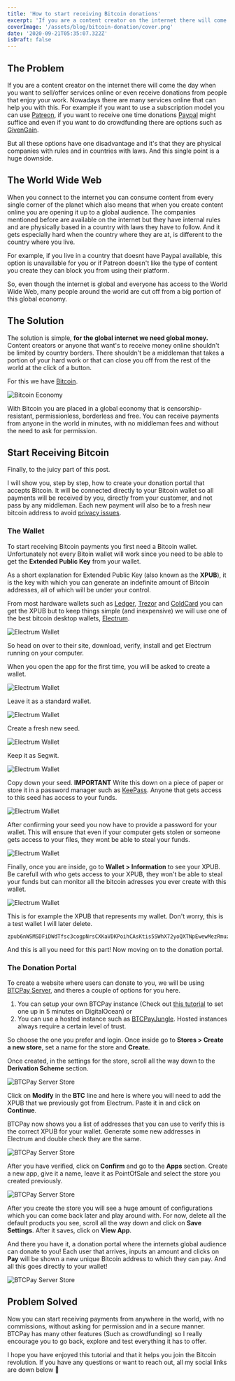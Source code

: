 ```yaml
---
title: 'How to start receiving Bitcoin donations'
excerpt: 'If you are a content creator on the internet there will come the day when you want to receive donations from people that enjoy your work. With Bitcoin you can get donations easily from around the world.'
coverImage: '/assets/blog/bitcoin-donation/cover.png'
date: '2020-09-21T05:35:07.322Z'
isDraft: false
---
```


## The Problem

If you are a content creator on the internet there will come the day when you want to sell/offer services online or even receive donations from people that enjoy your work. Nowadays there are many services online that can help you with this. For example if you want to use a subscription model you can use [Patreon](https://www.patreon.com/), if you want to receive one time donations [Paypal](https://www.paypal.com/) might suffice and even if you want to do crowdfunding there are options such as [GivenGain](https://www.givengain.com/).

But all these options have one disadvantage and it's that they are physical companies with rules and in countries with laws. And this single point is a huge downside.

## The World Wide Web

When you connect to the internet you can consume content from every single corner of the planet which also means that when you create content online you are opening it up to a global audience. The companies mentioned before are available on the internet but they have internal rules and are physically based in a country with laws they have to follow. And it gets especially hard when the country where they are at, is different to the country where you live.

For example, if you live in a country that doesnt have Paypal available, this option is unavailable for you or if Patreon doesn't like the type of content you create they can block you from using their platform.

So, even though the internet is global and everyone has access to the World Wide Web, many people around the world are cut off from a big portion of this global economy.

## The Solution

The solution is simple, **for the global internet we need global money.** Content creators or anyone that want's to receive money online shouldn't be limited by country borders. There shouldn't be a middleman that takes a portion of your hard work or that can close you off from the rest of the world at the click of a button.

For this we have [Bitcoin](https://bitcoin.org/).

![Bitcoin Economy](/assets/blog/bitcoin-donation/1.png)

With Bitcoin you are placed in a global economy that is censorship-resistant, permissionless, borderless and free. You can receive payments from anyone in the world in minutes, with no middleman fees and without the need to ask for permission.

## Start Receiving Bitcoin

Finally, to the juicy part of this post.

I will show you, step by step, how to create your donation portal that accepts Bitcoin. It will be connected directly to your Bitcoin wallet so all payments will be received by you, directly from your customer, and not pass by any middleman. Each new payment will also be to a fresh new bitcoin address to avoid [privacy issues](https://en.bitcoin.it/wiki/Address_reuse).

### The Wallet

To start receiving Bitcoin payments you first need a Bitcoin wallet. Unfortunately not every Bitoin wallet will work since you need to be able to get the **Extended Public Key** from your wallet.

As a short explanation for Extended Public Key (also known as the **XPUB**), it is the key with which you can generate an indefinite amount of Bitcoin addresses, all of which will be under your control.

From most hardware wallets such as [Ledger](https://shop.ledger.com/pages/back-to-school?r=869c), [Trezor](https://trezor.io/) and [ColdCard](https://coldcardwallet.com/) you can get the XPUB but to keep things simple (and inexpensive) we will use one of the best bitcoin desktop wallets, [Electrum](https://electrum.org/).

![Electrum Wallet](/assets/blog/bitcoin-donation/2.png)

So head on over to their site, download, verify, install and get Electrum running on your computer.

When you open the app for the first time, you will be asked to create a wallet.

![Electrum Wallet](/assets/blog/bitcoin-donation/3.png)

Leave it as a standard wallet.

![Electrum Wallet](/assets/blog/bitcoin-donation/4.png)

Create a fresh new seed.

![Electrum Wallet](/assets/blog/bitcoin-donation/5.png)

Keep it as Segwit.

![Electrum Wallet](/assets/blog/bitcoin-donation/6.png)

Copy down your seed. **IMPORTANT** Write this down on a piece of paper or store it in a password manager such as [KeePass](https://keepass.info/). Anyone that gets access to this seed has access to your funds.

![Electrum Wallet](/assets/blog/bitcoin-donation/7.png)

After confirming your seed you now have to provide a password for your wallet. This will ensure that even if your computer gets stolen or someone gets access to your files, they wont be able to steal your funds.

![Electrum Wallet](/assets/blog/bitcoin-donation/8.png)

Finally, once you are inside, go to **Wallet > Information** to see your XPUB. Be carefull with who gets access to your XPUB, they won't be able to steal your funds but can monitor all the bitcoin adresses you ever create with this wallet.

![Electrum Wallet](/assets/blog/bitcoin-donation/9.png)

This is for example the XPUB that represents my wallet. Don't worry, this is a test wallet I will later delete.

```
zpub6nWSMSDFiDWdTfsc3cogpNrsCXKaVDKPoihCAsKtis5SWhX72yoQXTNpEwewMezRmuzxT6AewGjVv4uMGEnamu7pTVWGmD7JdnUKSoMpGJx
```

And this is all you need for this part! Now moving on to the donation portal.

### The Donation Portal

To create a website where users can donate to you, we will be using [BTCPay Server](https://btcpayserver.org/), and theres a couple of options for you here.

1. You can setup your own BTCPay instance (Check out [this tutorial](https://apotdevin.com/blog/thunderhub-btcpay) to set one up in 5 minutes on DigitalOcean) or
2. You can use a hosted instance such as [BTCPayJungle](https://btcpayjungle.com/Account/Login). Hosted instances always require a certain level of trust.

So choose the one you prefer and login. Once inside go to **Stores > Create a new store**, set a name for the store and **Create**.

Once created, in the settings for the store, scroll all the way down to the **Derivation Scheme** section.

![BTCPay Server Store](/assets/blog/bitcoin-donation/10.png)

Click on **Modify** in the **BTC** line and here is where you will need to add the XPUB that we previously got from Electrum. Paste it in and click on **Continue**.

BTCPay now shows you a list of addresses that you can use to verify this is the correct XPUB for your wallet. Generate some new addresses in Electrum and double check they are the same.

![BTCPay Server Store](/assets/blog/bitcoin-donation/11.png)

After you have verified, click on **Confirm** and go to the **Apps** section. Create a new app, give it a name, leave it as PointOfSale and select the store you created previously.

![BTCPay Server Store](/assets/blog/bitcoin-donation/12.png)

After you create the store you will see a huge amount of configurations which you can come back later and play around with. For now, delete all the default products you see, scroll all the way down and click on **Save Settings**. After it saves, click on **View App**.

And there you have it, a donation portal where the internets global audience can donate to you! Each user that arrives, inputs an amount and clicks on **Pay** will be shown a new unique Bitcoin address to which they can pay. And all this goes directly to your wallet!

![BTCPay Server Store](/assets/blog/bitcoin-donation/13.png)

## Problem Solved

Now you can start receiving payments from anywhere in the world, with no commissions, without asking for permission and in a secure manner. BTCPay has many other features (Such as crowdfunding) so I really encourage you to go back, explore and test everything it has to offer.

I hope you have enjoyed this tutorial and that it helps you join the Bitcoin revolution. If you have any questions or want to reach out, all my social links are down below 🤟
